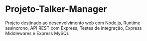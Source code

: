 # Projeto-Talker-Manager
Projeto destinado ao desenvolvimento web com Node.js, Runtime assincrono, API REST com Express, Testes de integração, Express Middlewares e Express MySQL
